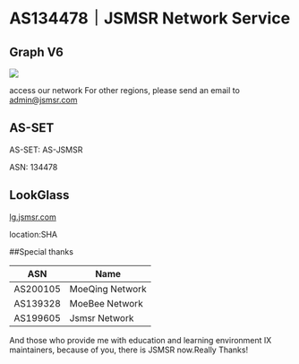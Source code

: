 
# AS134478｜JSMSR Network Service 



## Graph V6
![](https://bgp.he.net/graphs/as134478-ipv6.svg)



access our network
For other regions, please send an email to [admin@jsmsr.com](mailto:admin@jsmsr.com)

##  AS-SET
AS-SET: AS-JSMSR

ASN: 134478

## LookGlass
[lg.jsmsr.com](http://lg.jsmsr.com/)

location:SHA

##Special thanks

| ASN               |   Name   |
|---------------------|----------|
| AS200105       | MoeQing Network  | 
| AS139328       | MoeBee Network  | 
| AS199605       | Jsmsr Network  | 

And those who provide me with education and learning environment IX maintainers, because of you, there is JSMSR now.Really Thanks!

